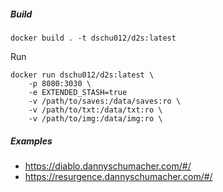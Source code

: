 ##### Build
```
docker build . -t dschu012/d2s:latest
```

Run
```
docker run dschu012/d2s:latest \
    -p 8080:3030 \
    -e EXTENDED_STASH=true
    -v /path/to/saves:/data/saves:ro \
    -v /path/to/txt:/data/txt:ro \
    -v /path/to/img:/data/img:ro \
```

##### Examples
* https://diablo.dannyschumacher.com/#/
* https://resurgence.dannyschumacher.com/#/